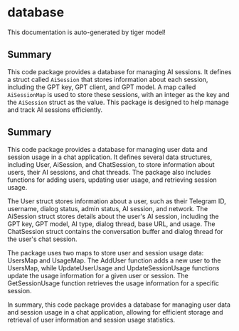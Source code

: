 # database

This documentation is auto-generated by tiger model!

## Summary

This code package provides a database for managing AI sessions. It defines a struct called `AiSession` that stores information about each session, including the GPT key, GPT client, and GPT model. A map called `AiSessionMap` is used to store these sessions, with an integer as the key and the `AiSession` struct as the value. This package is designed to help manage and track AI sessions efficiently.



## Summary

This code package provides a database for managing user data and session usage in a chat application. It defines several data structures, including User, AiSession, and ChatSession, to store information about users, their AI sessions, and chat threads. The package also includes functions for adding users, updating user usage, and retrieving session usage.

The User struct stores information about a user, such as their Telegram ID, username, dialog status, admin status, AI session, and network. The AiSession struct stores details about the user's AI session, including the GPT key, GPT model, AI type, dialog thread, base URL, and usage. The ChatSession struct contains the conversation buffer and dialog thread for the user's chat session.

The package uses two maps to store user and session usage data: UsersMap and UsageMap. The AddUser function adds a new user to the UsersMap, while UpdateUserUsage and UpdateSessionUsage functions update the usage information for a given user or session. The GetSessionUsage function retrieves the usage information for a specific session.

In summary, this code package provides a database for managing user data and session usage in a chat application, allowing for efficient storage and retrieval of user information and session usage statistics.



